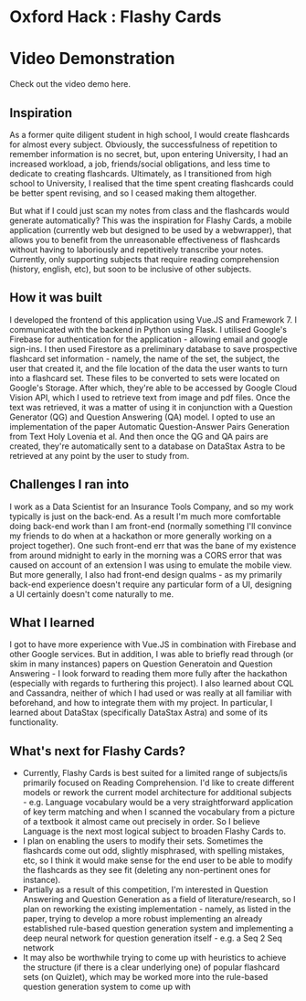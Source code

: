 # Oxford Hack : Flashy Cards

# Video Demonstration 
Check out the video demo here.

## Inspiration
As a former quite diligent student in high school, I would create flashcards for almost every subject. Obviously, the successfulness of repetition to remember information is no secret, but, upon entering University, I had an increased workload, a job, friends/social obligations, and less time to dedicate to creating flashcards. Ultimately, as I transitioned from high school to University, I realised that the time spent creating flashcards could be better spent revising, and so I ceased making them altogether. 

But what if I could just scan my notes from class and the flashcards would generate automatically? This was the inspiration for Flashy Cards, a mobile application (currently web but designed to be used by a webwrapper), that allows you to benefit from the unreasonable effectiveness of flashcards without having to laboriously and repetitively transcribe your notes. Currently, only supporting subjects that require reading comprehension (history, english, etc), but soon to be inclusive of other subjects.

## How it was built
I developed the frontend of this application using Vue.JS and Framework 7.
I communicated with the backend in Python using Flask. I utilised Google's Firebase for authentication for the application - allowing email and google sign-ins. I then used Firestore as a preliminary database to save prospective flashcard set information - namely, the name of the set, the subject, the user that created it, and the file location of the data the user wants to turn into a flashcard set. These files to be converted to sets were located on Google's Storage. After which, they're able to be accessed by Google Cloud Vision API, which I used to retrieve text from image and pdf files. Once the text was retrieved, it was a matter of using it in conjunction with a Question Generator (QG) and Question Answering (QA) model. I opted to use an implementation of the paper Automatic Question-Answer Pairs Generation from Text Holy Lovenia et al. And then once the QG and QA pairs are created, they're automatically sent to a database on DataStax Astra to be retrieved at any point by the user to study from. 
## Challenges I ran into
I work as a Data Scientist for an Insurance Tools Company, and so my work typically is just on the back-end. As a result I'm much more comfortable doing back-end work than I am front-end (normally something I'll convince my friends to do when at a hackathon or more generally working on a project together). One such front-end err that was the bane of my existence from around midnight to early in the morning was a CORS error that was caused on account of an extension I was using to emulate the mobile view. But more generally, I also had front-end design qualms - as my primarily back-end experience doesn't require any particular form of a UI, designing a UI certainly doesn't come naturally to me.

## What I learned
I got to have more experience with Vue.JS in combination with Firebase and other Google services. But in addition, I was able to briefly read through (or skim in many instances) papers on Question Generatoin and Question Answering - I look forward to reading them more fully after the hackathon (especially with regards to furthering this project). I also learned about CQL and Cassandra, neither of which I had used or was really at all familiar with beforehand, and how to integrate them with my project. In particular, I learned about DataStax (specifically DataStax Astra) and some of its functionality.

## What's next for Flashy Cards?
* Currently, Flashy Cards is best suited for a limited range of subjects/is primarily focused on Reading Comprehension. I'd like to create different models or rework the current model architecture for additional subjects - e.g. Language vocabulary would be a very straightforward application of key term matching and when I scanned the vocabulary from a picture of a textbook it almost came out precisely in order. So I believe Language is the next most logical subject to broaden Flashy Cards to.
* I plan on enabling the users to modify their sets. Sometimes the flashcards come out odd, slightly misphrased, with spelling mistakes, etc, so I think it would make sense for the end user to be able to modify the flashcards as they see fit (deleting any non-pertinent ones for instance).
* Partially as a result of this competition, I'm interested in Question Answering and Question Generation as a field of literature/research, so I plan on reworking the existing implementation - namely, as listed in the paper, trying to develop a more robust implementing an already established rule-based question generation system and implementing a deep neural network for question generation itself - e.g. a Seq 2 Seq network
* It may also be worthwhile trying to come up with heuristics to achieve the structure (if there is a clear underlying one) of popular flashcard sets (on Quizlet), which may be worked more into the rule-based question generation system to come up with